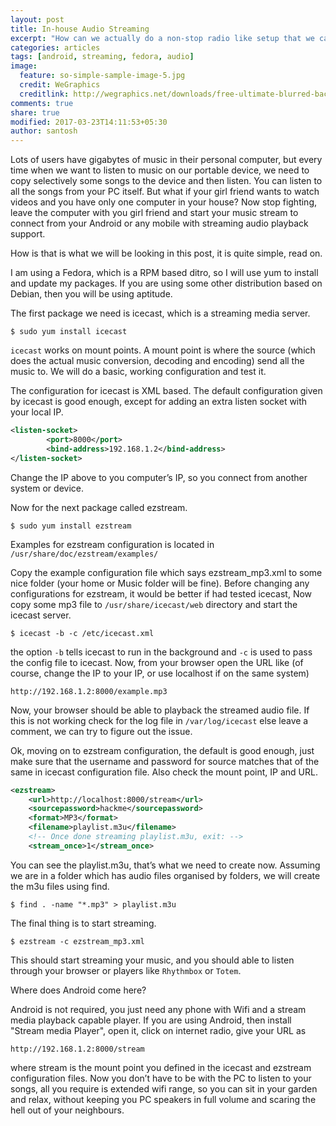 ```yaml
---
layout: post
title: In-house Audio Streaming
excerpt: "How can we actually do a non-stop radio like setup that we can listen on our phones? Its actually easy with icecast and easystream. Read on to find out."
categories: articles
tags: [android, streaming, fedora, audio]
image:
  feature: so-simple-sample-image-5.jpg
  credit: WeGraphics
  creditlink: http://wegraphics.net/downloads/free-ultimate-blurred-background-pack/
comments: true
share: true
modified: 2017-03-23T14:11:53+05:30
author: santosh
---
```


Lots of users have gigabytes of music in their personal computer, but every time
when we want to listen to music on our portable device, we need to copy
selectively some songs to the device and then listen. You can listen to all the
songs from your PC itself. But what if your girl friend wants to watch videos
and you have only one computer in your house? Now stop fighting, leave the
computer with you girl friend and start your music stream to connect from your
Android or any mobile with streaming audio playback support.

How is that is what we will be looking in this post, it is quite simple, read
on.

I am using a Fedora, which is a RPM based ditro, so I will use yum to install
and update my packages. If you are using some other distribution based on
Debian, then you will be using aptitude.

The first package we need is icecast, which is a streaming media server.

```console
$ sudo yum install icecast
```

`icecast` works on mount points. A mount point is where the source (which does
the actual music conversion, decoding and encoding) send all the music to. We
will do a basic, working configuration and test it.

The configuration for icecast is XML based. The default configuration given by
icecast is good enough, except for adding an extra listen socket with your local
IP.

```xml
<listen-socket>
        <port>8000</port>
        <bind-address>192.168.1.2</bind-address>
</listen-socket>
```

Change the IP above to you computer’s IP, so you connect from another system or
device.

Now for the next package called ezstream.

```console
$ sudo yum install ezstream
```

Examples for ezstream configuration is located in `/usr/share/doc/ezstream/examples/`

Copy the example configuration file which says ezstream_mp3.xml to some nice
folder (your home or Music folder will be fine). Before changing any
configurations for ezstream, it would be better if had tested icecast, Now copy
some mp3 file to `/usr/share/icecast/web` directory and start the icecast
server.

```console
$ icecast -b -c /etc/icecast.xml
```

the option `-b` tells icecast to run in the background and `-c` is used to pass
the config file to icecast. Now, from your browser open the URL like (of course,
change the IP to your IP, or use localhost if on the same system)

```
http://192.168.1.2:8000/example.mp3
```

Now, your browser should be able to playback the streamed audio file. If this is
not working check for the log file in `/var/log/icecast` else leave a comment, we
can try to figure out the issue.

Ok, moving on to ezstream configuration, the default is good enough, just make
sure that the username and password for source matches that of the same in
icecast configuration file. Also check the mount point, IP and URL.

```xml
<ezstream>
    <url>http://localhost:8000/stream</url>
    <sourcepassword>hackme</sourcepassword>
    <format>MP3</format>
    <filename>playlist.m3u</filename>
    <!-- Once done streaming playlist.m3u, exit: -->
    <stream_once>1</stream_once>
```

You can see the playlist.m3u, that’s what we need to create now. Assuming we are
in a folder which has audio files organised by folders, we will create the m3u
files using find.

```console
$ find . -name "*.mp3" > playlist.m3u
```

The final thing is to start streaming.

```
$ ezstream -c ezstream_mp3.xml
```

This should start streaming your music, and you should able to listen through
your browser or players like `Rhythmbox` or `Totem`.

Where does Android come here?

Android is not required, you just need any phone with Wifi and a stream media
playback capable player. If you are using Android, then install "Stream media
Player", open it, click on internet radio, give your URL as

```
http://192.168.1.2:8000/stream
```

where stream is the mount point you defined in the icecast and ezstream
configuration files. Now you don’t have to be with the PC to listen to your
songs, all you require is extended wifi range, so you can sit in your garden and
relax, without keeping you PC speakers in full volume and scaring the hell out
of your neighbours.
